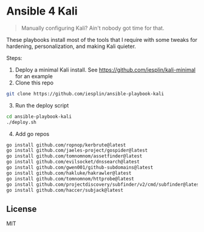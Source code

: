 # Ansible 4 Kali
>  Manually configuring Kali? Ain't nobody got time for that.

These playbooks install most of the tools that I require with some tweaks for hardening, personalization, and making Kali quieter.

Steps:
1. Deploy a minimal Kali install. See https://github.com/iesplin/kali-minimal for an example
2. Clone this repo 
```bash
git clone https://github.com/iesplin/ansible-playbook-kali
```
3. Run the deploy script
```bash
cd ansible-playbook-kali
./deploy.sh
```
4. Add go repos
```bash
go install github.com/ropnop/kerbrute@latest
go install github.com/jaeles-project/gospider@latest
go install github.com/tomnomnom/assetfinder@latest
go install github.com/evilsocket/dnssearch@latest
go install github.com/gwen001/github-subdomains@latest
go install github.com/hakluke/hakrawler@latest
go install github.com/tomnomnom/httprobe@latest
go install github.com/projectdiscovery/subfinder/v2/cmd/subfinder@latest
go install github.com/haccer/subjack@latest
```

License
-------

MIT
